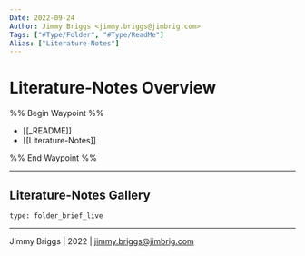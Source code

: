 ```yaml
---
Date: 2022-09-24
Author: Jimmy Briggs <jimmy.briggs@jimbrig.com>
Tags: ["#Type/Folder", "#Type/ReadMe"]
Alias: ["Literature-Notes"]
---
```


# Literature-Notes Overview

%% Begin Waypoint %%
- [[_README]]
- [[Literature-Notes]]

%% End Waypoint %%

***

## Literature-Notes Gallery

 
```ccard
type: folder_brief_live
```
 

***

Jimmy Briggs | 2022 | <jimmy.briggs@jimbrig.com>




